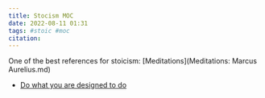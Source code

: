 ```yaml
---
title: Stocism MOC 
date: 2022-08-11 01:31
tags: #stoic #moc
citation: 
---
```


One of the best references for stoicism: [Meditations](Meditations: Marcus Aurelius.md)
- [Do what you are designed to do ](202208112245.md)

